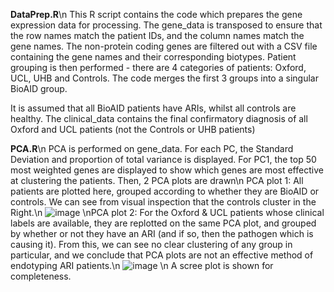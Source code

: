 **DataPrep.R**\n
This R script contains the code which prepares the gene expression data for processing. The gene_data is transposed to ensure that the row names match the patient IDs, and the column names match the gene names. The non-protein coding genes are filtered out with a CSV file containing the gene names and their corresponding biotypes. Patient grouping is then performed - there are 4 categories of patients: Oxford, UCL, UHB and Controls. The code merges the first 3 groups into a singular BioAID group.

It is assumed that all BioAID patients have ARIs, whilst all controls are healthy. 
The clinical_data contains the final confirmatory diagnosis of all Oxford and UCL patients (not the Controls or UHB patients)

**PCA.R**\n
PCA is performed on gene_data. For each PC, the Standard Deviation and proportion of total variance is displayed. For PC1, the top 50 most weighted genes are displayed to show which genes are most effective at clustering the patients. Then, 2 PCA plots are drawn\n
PCA plot 1: All patients are plotted here, grouped according to whether they are BioAID or controls. We can see from visual inspection that the controls cluster in the Right.\n
![image](https://github.com/user-attachments/assets/314b2404-061b-4ead-b66f-267eedd52f9c)
\nPCA plot 2: For the Oxford & UCL patients whose clinical labels are available, they are replotted on the same PCA plot, and grouped by whether or not they have an ARI (and if so, then the pathogen which is causing it). From this, we can see no clear clustering of any group in particular, and we conclude that PCA plots are not an effective method of endotyping ARI patients.\n
![image](https://github.com/user-attachments/assets/11d5d1af-ee41-4d3b-a153-d01b4f8f8de5)
\n
A scree plot is shown for completeness.

